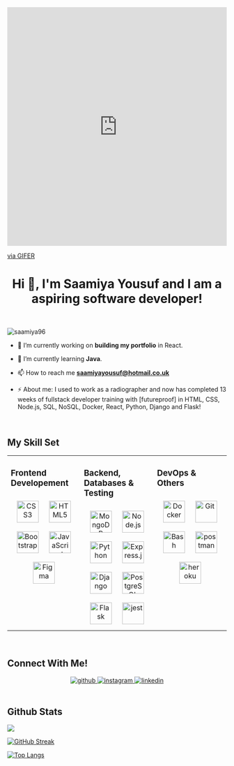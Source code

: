 <div style="padding-top:108.571%;position:relative;"><iframe src="https://gifer.com/embed/3Ayb" width="100%" height="100%" style='position:absolute;top:0;left:0;' frameBorder="0" allowFullScreen></iframe></div><p><a href="https://gifer.com">via GIFER</a></p>


<h1 align="center">Hi 👋, I'm Saamiya Yousuf and I am a aspiring software developer!</h1>

<br>

<p align="left"> <img src="https://komarev.com/ghpvc/?username=saamiya96&label=Profile%20views&color=0e75b6&style=flat" alt="saamiya96" /> </p>

- 🔭 I’m currently working on **building my portfolio** in React.

- 🌱 I’m currently learning **Java**.

- 📫 How to reach me **saamiyayousuf@hotmail.co.uk**

- ⚡ About me: I used to work as a radiographer and now has completed 13 weeks of fullstack developer training with [futureproof] in HTML, CSS, Node.js, SQL, NoSQL, Docker, React, Python, Django and Flask! 

<br>

## My Skill Set

<table><tr><td valign="top" width="33%">

### Frontend Developement
<div align="center">  
<img style="margin: 10px" src="https://profilinator.rishav.dev/skills-assets/css3-original-wordmark.svg" alt="CSS3" height="50" />  
<img style="margin: 10px" src="https://profilinator.rishav.dev/skills-assets/html5-original-wordmark.svg" alt="HTML5" height="50" /> 
<img style="margin: 10px" src="https://profilinator.rishav.dev/skills-assets/bootstrap-plain.svg" alt="Bootstrap" height="50" />  
<img style="margin: 10px" src="https://profilinator.rishav.dev/skills-assets/javascript-original.svg" alt="JavaScript" height="50" />  
<img style="margin: 10px" src="https://profilinator.rishav.dev/skills-assets/figma-icon.svg" alt="Figma" height="50" />  
</div>

</td><td valign="top" width="33%">

### Backend, Databases & Testing 
<div align="center">  
<img style="margin: 10px" src="https://profilinator.rishav.dev/skills-assets/mongodb-original-wordmark.svg" alt="MongoDB" height="50" />  
<img style="margin: 10px" src="https://profilinator.rishav.dev/skills-assets/nodejs-original-wordmark.svg" alt="Node.js" height="50" />  
<img style="margin: 10px" src="https://profilinator.rishav.dev/skills-assets/python-original.svg" alt="Python" height="50" />  
<img style="margin: 10px" src="https://profilinator.rishav.dev/skills-assets/express-original-wordmark.svg" alt="Express.js" height="50" />  
<img style="margin: 10px" src="https://profilinator.rishav.dev/skills-assets/django-original.svg" alt="Django" height="50" />  
<img style="margin: 10px" src="https://profilinator.rishav.dev/skills-assets/postgresql-original-wordmark.svg" alt="PostgreSQL" height="50" />  
<img style="margin: 10px" src="https://profilinator.rishav.dev/skills-assets/flask.png" alt="Flask" height="50" /> 
<img style="margin: 10px" src="https://www.vectorlogo.zone/logos/jestjsio/jestjsio-icon.svg" alt="jest" height="50"/>
</div>

</td><td valign="top" width="33%">

### DevOps & Others
<div align="center">  
<img style="margin: 10px" src="https://profilinator.rishav.dev/skills-assets/docker-original-wordmark.svg" alt="Docker" height="50" />   
<img style="margin: 10px" src="https://profilinator.rishav.dev/skills-assets/git-scm-icon.svg" alt="Git" height="50" />  
<img style="margin: 10px" src="https://profilinator.rishav.dev/skills-assets/gnu_bash-icon.svg" alt="Bash" height="50" />  
<img style="margin: 10px" src="https://www.vectorlogo.zone/logos/getpostman/getpostman-icon.svg" alt="postman" height="50"/>
<img style="margin: 10px" src="https://www.vectorlogo.zone/logos/heroku/heroku-icon.svg" alt="heroku"  height="50"/>
</div>

</td></tr></table>  

<br>

## Connect With Me!

<div align="center">
<a href="https://github.com/Saamiya96" target="_blank">
<img src=https://img.shields.io/badge/github-%2324292e.svg?&style=for-the-badge&logo=github&logoColor=white alt=github style="margin-bottom: 5px;" />
</a>
<a href="https://www.instagram.com/codewithsaami/" target="_blank">
<img src=https://img.shields.io/badge/instagram-%23000000.svg?&style=for-the-badge&logo=instagram&logoColor=white alt=instagram style="margin-bottom: 5px;" />
</a>
<a href="https://www.linkedin.com/in/saamiya-yousuf/" target="_blank">
<img src=https://img.shields.io/badge/linkedin-%231E77B5.svg?&style=for-the-badge&logo=linkedin&logoColor=white alt=linkedin style="margin-bottom: 5px;" />
</a>
</div>

<br>

## Github Stats  
<img src="https://github-readme-stats.vercel.app/api?username=Saamiya96&show_icons=true&count_private=true&hide_border=true" align="center" />
<br />

[![GitHub Streak](https://github-readme-streak-stats.herokuapp.com/?user=Saamiya96&theme=cobalt)](https://git.io/streak-stats)

[![Top Langs](https://github-readme-stats.vercel.app/api/top-langs/?username=Saamiya96&layout=compact)](https://github.com/anuraghazra/github-readme-stats)
